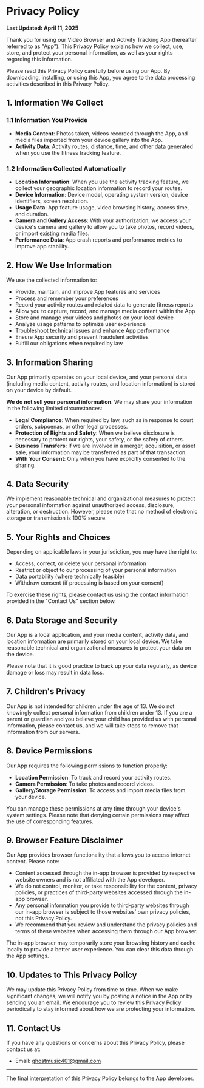 # Privacy Policy

**Last Updated: April 11, 2025**

Thank you for using our Video Browser and Activity Tracking App (hereafter referred to as "App"). This Privacy Policy explains how we collect, use, store, and protect your personal information, as well as your rights regarding this information.

Please read this Privacy Policy carefully before using our App. By downloading, installing, or using this App, you agree to the data processing activities described in this Privacy Policy.

## 1. Information We Collect

### 1.1 Information You Provide
- **Media Content**: Photos taken, videos recorded through the App, and media files imported from your device gallery into the App.
- **Activity Data**: Activity routes, distance, time, and other data generated when you use the fitness tracking feature.

### 1.2 Information Collected Automatically
- **Location Information**: When you use the activity tracking feature, we collect your geographic location information to record your routes.
- **Device Information**: Device model, operating system version, device identifiers, screen resolution.
- **Usage Data**: App feature usage, video browsing history, access time, and duration.
- **Camera and Gallery Access**: With your authorization, we access your device's camera and gallery to allow you to take photos, record videos, or import existing media files.
- **Performance Data**: App crash reports and performance metrics to improve app stability.

## 2. How We Use Information

We use the collected information to:
- Provide, maintain, and improve App features and services
- Process and remember your preferences
- Record your activity routes and related data to generate fitness reports
- Allow you to capture, record, and manage media content within the App
- Store and manage your videos and photos on your local device
- Analyze usage patterns to optimize user experience
- Troubleshoot technical issues and enhance App performance
- Ensure App security and prevent fraudulent activities
- Fulfill our obligations when required by law

## 3. Information Sharing

Our App primarily operates on your local device, and your personal data (including media content, activity routes, and location information) is stored on your device by default.

**We do not sell your personal information**. We may share your information in the following limited circumstances:
- **Legal Compliance**: When required by law, such as in response to court orders, subpoenas, or other legal processes.
- **Protection of Rights and Safety**: When we believe disclosure is necessary to protect our rights, your safety, or the safety of others.
- **Business Transfers**: If we are involved in a merger, acquisition, or asset sale, your information may be transferred as part of that transaction.
- **With Your Consent**: Only when you have explicitly consented to the sharing.

## 4. Data Security

We implement reasonable technical and organizational measures to protect your personal information against unauthorized access, disclosure, alteration, or destruction. However, please note that no method of electronic storage or transmission is 100% secure.

## 5. Your Rights and Choices

Depending on applicable laws in your jurisdiction, you may have the right to:
- Access, correct, or delete your personal information
- Restrict or object to our processing of your personal information
- Data portability (where technically feasible)
- Withdraw consent (if processing is based on your consent)

To exercise these rights, please contact us using the contact information provided in the "Contact Us" section below.

## 6. Data Storage and Security

Our App is a local application, and your media content, activity data, and location information are primarily stored on your local device. We take reasonable technical and organizational measures to protect your data on the device.

Please note that it is good practice to back up your data regularly, as device damage or loss may result in data loss.

## 7. Children's Privacy

Our App is not intended for children under the age of 13. We do not knowingly collect personal information from children under 13. If you are a parent or guardian and you believe your child has provided us with personal information, please contact us, and we will take steps to remove that information from our servers.

## 8. Device Permissions

Our App requires the following permissions to function properly:
- **Location Permission**: To track and record your activity routes.
- **Camera Permission**: To take photos and record videos.
- **Gallery/Storage Permission**: To access and import media files from your device.

You can manage these permissions at any time through your device's system settings. Please note that denying certain permissions may affect the use of corresponding features.

## 9. Browser Feature Disclaimer

Our App provides browser functionality that allows you to access internet content. Please note:

- Content accessed through the in-app browser is provided by respective website owners and is not affiliated with the App developer.
- We do not control, monitor, or take responsibility for the content, privacy policies, or practices of third-party websites accessed through the in-app browser.
- Any personal information you provide to third-party websites through our in-app browser is subject to those websites' own privacy policies, not this Privacy Policy.
- We recommend that you review and understand the privacy policies and terms of these websites when accessing them through our App browser.

The in-app browser may temporarily store your browsing history and cache locally to provide a better user experience. You can clear this data through the App settings.

## 10. Updates to This Privacy Policy

We may update this Privacy Policy from time to time. When we make significant changes, we will notify you by posting a notice in the App or by sending you an email. We encourage you to review this Privacy Policy periodically to stay informed about how we are protecting your information.

## 11. Contact Us

If you have any questions or concerns about this Privacy Policy, please contact us at:

- Email: ghostmusic401@gmail.com

---

The final interpretation of this Privacy Policy belongs to the App developer.
